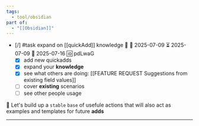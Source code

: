 ```yaml
---
tags:
  - tool/obsidian
part of:
  - "[[Obsidian]]"
---
```

- [/] #task expand on [[quickAdd]] knowledge 🔼 🛫 2025-07-09 ⏳ 2025-07-09 📅 2025-07-16 🆔 pdLwaG
	- [x] add new quickadds
	- [x] expand your **knowledge**
	- [x] see what others are doing: [[FEATURE REQUEST Suggestions from existing field values]]
	- [ ] cover **existing** scenarios
	- [ ] see other people usage

🚦 Let's build up a `stable` `base` of usefule actions that will also act as examples and templates for future **adds**

___

